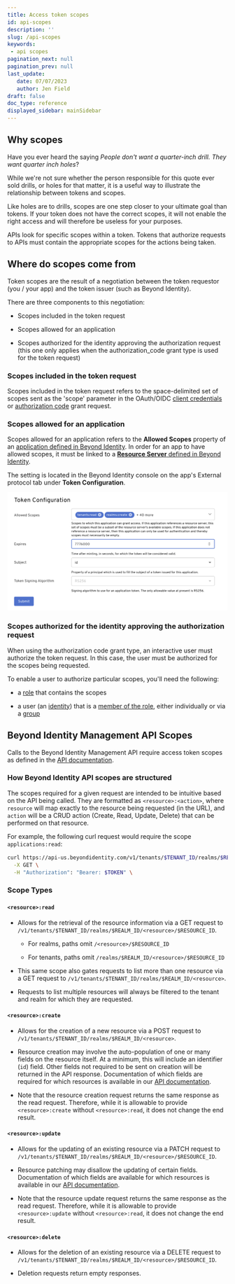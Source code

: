 ```yaml
---
title: Access token scopes 
id: api-scopes
description: ''
slug: /api-scopes
keywords: 
 - api scopes
pagination_next: null
pagination_prev: null
last_update: 
   date: 07/07/2023
   author: Jen Field
draft: false
doc_type: reference
displayed_sidebar: mainSidebar
---
```


## Why scopes

Have you ever heard the saying _People don't want a quarter-inch drill. They want quarter inch holes_?  

While we're not sure whether the person responsible for this quote ever sold drills, or holes for that matter, it is a useful way to illustrate the relationship between tokens and scopes.  

Like holes are to drills, scopes are one step closer to your ultimate goal than tokens. If your token does not have the correct scopes, it will not enable the right access and will therefore be useless for your purposes.  

APIs look for specific scopes within a token. Tokens that authorize requests to APIs must contain the appropriate scopes for the actions being taken. 

## Where do scopes come from

Token scopes are the result of a negotiation between the token requestor (you / your app) and the token issuer (such as Beyond Identity).

There are three components to this negotiation:  

- Scopes included in the token request

- Scopes allowed for an application

- Scopes authorized for the identity approving the authorization request (this one only applies when the authorization_code grant type is used for the token request)

### Scopes included in the token request

Scopes included in the token request refers to the space-delimited set of scopes sent as the 'scope' parameter in the OAuth/OIDC [client credentials](./create-api-token.md#client-credentials-grant-type-confidential-client) or [authorization code](./create-api-token.md#authorization-code-with-pkce-confidential-client) grant request.  



### Scopes allowed for an application

Scopes allowed for an application refers to the **Allowed Scopes** property of an [application defined in Beyond Identity](/docs/next/add-an-application). In order for an app to have allowed scopes, it must be linked to a [**Resource Server** defined in Beyond Identity](/docs/next/add-resource-server).  

The setting is located in the Beyond Identity console on the app's External protocol tab under **Token Configuration**.  

![Token Configuration](../images/api-token-configuration.png)  
### Scopes authorized for the identity approving the authorization request

When using the authorization code grant type, an interactive user must authorize the token request.  In this case, the user must be authorized for the scopes being requested.  

To enable a user to authorize particular scopes, you'll need the following: 

- a [role](/docs/next/create-role) that contains the scopes

- a user (an [identity](/docs/next/add-an-identity)) that is a [member of the role](/docs/next/add-user-group-to-role), either individually or via a [group](/docs/next/add-groups)

## Beyond Identity Management API Scopes

Calls to the Beyond Identity Management API require access token scopes as defined in the [API documentation](https://developer.beyondidentity.com/api/v1).

### How Beyond Identity API scopes are structured

The scopes required for a given request are intended to be intuitive based on the API being called. They are formatted as `<resource>:<action>`, where `resource` will map exactly to the resource being requested (in the URL), and `action` will be a CRUD action (Create, Read, Update, Delete) that can be performed on that resource.

For example, the following curl request would require the scope `applications:read`:

```bash
curl https://api-us.beyondidentity.com/v1/tenants/$TENANT_ID/realms/$REALM_ID/applications/$APPLICATION_ID \
  -X GET \
  -H "Authorization": "Bearer: $TOKEN" \
```

### Scope Types


#### `<resource>:read`

- Allows for the retrieval of the resource information via a GET request to `/v1/tenants/$TENANT_ID/realms/$REALM_ID/<resource>/$RESOURCE_ID`.

  - For realms, paths omit `/<resource>/$RESOURCE_ID`

  - For tenants, paths omit `/realms/$REALM_ID/<resource>/$RESOURCE_ID`

- This same scope also gates requests to list more than one resource via a GET request to `/v1/tenants/$TENANT_ID/realms/$REALM_ID/<resource>`. 

- Requests to list multiple resources will always be filtered to the tenant and realm for which they are requested.

#### `<resource>:create`

- Allows for the creation of a new resource via a POST request to `/v1/tenants/$TENANT_ID/realms/$REALM_ID/<resource>`.

- Resource creation may involve the auto-population of one or many fields on the resource itself. At a minimum, this will include an identifier (`id`) field. Other fields not required to be sent on creation will be returned in the API response. Documentation of which fields are required for which resources is available in our [API documentation](https://developer.beyondidentity.com/api/v1).

- Note that the resource creation request returns the same response as the read request. Therefore, while it is allowable to provide `<resource>:create` without `<resource>:read`, it does not change the end result.

#### `<resource>:update`

- Allows for the updating of an existing resource via a PATCH request to `/v1/tenants/$TENANT_ID/realms/$REALM_ID/<resource>/$RESOURCE_ID`.

- Resource patching may disallow the updating of certain fields. Documentation of which fields are available for which resources is available in our [API documentation](https://developer.beyondidentity.com/api/v1).

- Note that the resource update request returns the same response as the read request. Therefore, while it is allowable to provide `<resource>:update` without `<resource>:read`, it does not change the end result.

#### `<resource>:delete`

- Allows for the deletion of an existing resource via a DELETE request to `/v1/tenants/$TENANT_ID/realms/$REALM_ID/<resource>/$RESOURCE_ID`.

- Deletion requests return empty responses.

